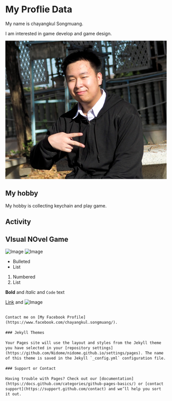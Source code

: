 # My Proflie Data

My name is chayangkul Songmuang.

I am interested in game develop and game design.

![Image](/Images/ProfliePicture.JPG)


## My hobby

My hobby is collecting keychain and play game.

## Activity
## VIsual NOvel Game
![Image](/Images/VN.JPG)
![Image](/Images/VN2.JPG) 


- Bulleted
- List

1. Numbered
2. List

**Bold** and _Italic_ and `Code` text

[Link](url) and ![Image](src)
```

Contact me on [My Facebook Profile](https://www.facebook.com/chayangkul.songmuang/).

### Jekyll Themes

Your Pages site will use the layout and styles from the Jekyll theme you have selected in your [repository settings](https://github.com/Nidome/nidome.github.io/settings/pages). The name of this theme is saved in the Jekyll `_config.yml` configuration file.

### Support or Contact

Having trouble with Pages? Check out our [documentation](https://docs.github.com/categories/github-pages-basics/) or [contact support](https://support.github.com/contact) and we’ll help you sort it out.
